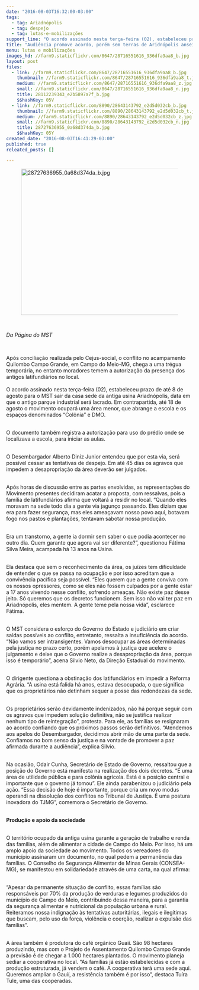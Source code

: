 ```yaml
---
date: "2016-08-03T16:32:00-03:00"
tags:
  - tag: Ariadnópolis
  - tag: despejo
  - tag: lutas-e-mobilizações
support_line: "O acordo assinado nesta terça-feira (02), estabeleceu prazo de até 8 de agosto para o MST sair da casa sede da antiga usina Ariadnópolis."
title: "Audiência promove acordo, porém sem terras de Aridnópolis anseiam decisão do judiciário"
menu: lutas e mobilizações
images_hd: //farm9.staticflickr.com/8647/28716551616_936dfa9aa8_b.jpg
layout: post
files:
  - link: //farm9.staticflickr.com/8647/28716551616_936dfa9aa8_b.jpg
    thumbnail: //farm9.staticflickr.com/8647/28716551616_936dfa9aa8_t.jpg
    medium: //farm9.staticflickr.com/8647/28716551616_936dfa9aa8_z.jpg
    small: //farm9.staticflickr.com/8647/28716551616_936dfa9aa8_n.jpg
    title: 28112239343_e2b5897a7f_b.jpg
    $$hashKey: 05V
  - link: //farm9.staticflickr.com/8890/28643143792_e2d5d032cb_b.jpg
    thumbnail: //farm9.staticflickr.com/8890/28643143792_e2d5d032cb_t.jpg
    medium: //farm9.staticflickr.com/8890/28643143792_e2d5d032cb_z.jpg
    small: //farm9.staticflickr.com/8890/28643143792_e2d5d032cb_n.jpg
    title: 28727636955_0a68d374da_b.jpg
    $$hashKey: 05Y
created_date: "2016-08-03T16:41:29-03:00"
published: true
releated_posts: []

---
```

<figure class="image"><img alt="28727636955_0a68d374da_b.jpg" height="394" src="//farm9.staticflickr.com/8890/28643143792_e2d5d032cb_b.jpg" width="700" />
<figcaption></figcaption>
</figure>

<p>&nbsp;</p>

<p><em>Da P&aacute;gina do MST&nbsp;</em></p>

<p>&nbsp;</p>

<p>Ap&oacute;s concilia&ccedil;&atilde;o realizada pelo Cejus-social, o conflito no acampamento Quilombo Campo Grande, em Campo do Meio-MG, chega a uma tr&eacute;gua tempor&aacute;ria, no entanto moradores temem a autoriza&ccedil;&atilde;o da presen&ccedil;a dos antigos latifundi&aacute;rios no local.<br />
&nbsp;<br />
O acordo assinado nesta ter&ccedil;a-feira&nbsp;(02), estabeleceu prazo de at&eacute; 8 de agosto para o MST sair da casa sede da antiga usina Ariadn&oacute;polis, data em que o antigo parque industrial ser&aacute; lacrado. Em contrapartida, at&eacute; 18 de agosto o movimento ocupar&aacute; uma &aacute;rea menor, que abrange a escola e os espa&ccedil;os denominados &ldquo;Col&ocirc;nia&rdquo; e DMO.</p>

<p><br />
O documento tamb&eacute;m registra a autoriza&ccedil;&atilde;o para uso do pr&eacute;dio onde se localizava a escola, para iniciar as aulas.</p>

<p><br />
O Desembargador Alberto Diniz Junior entendeu que por esta via, ser&aacute; poss&iacute;vel cessar as tentativas de despejo. Em at&eacute; 45 dias os agravos que impedem a desapropria&ccedil;&atilde;o da &aacute;rea dever&atilde;o ser julgados.</p>

<p><br />
Ap&oacute;s horas de discuss&atilde;o entre as partes envolvidas, as representa&ccedil;&otilde;es do Movimento presentes decidiram acatar a proposta, com ressalvas, pois a fam&iacute;lia de latifundi&aacute;rios afirma que voltar&aacute; a residir no local. &ldquo;Quando eles moravam na sede todo dia a gente via jagun&ccedil;o passando. Eles diziam que era para fazer seguran&ccedil;a, mas eles amea&ccedil;avam nosso povo aqui, botavam fogo nos pastos e planta&ccedil;&otilde;es, tentavam sabotar nossa produ&ccedil;&atilde;o.</p>

<p><br />
Era um transtorno, a gente ia dormir sem saber o que podia acontecer no outro dia. Quem garante que agora vai ser diferente?&rdquo;, questionou F&aacute;tima Silva Meira, acampada h&aacute; 13 anos na Usina.</p>

<p><br />
Ela destaca que sem o reconhecimento da &aacute;rea, os ju&iacute;zes tem dificuldade de entender o que se passa na ocupa&ccedil;&atilde;o e por isso acreditam que a conviv&ecirc;ncia pac&iacute;fica seja poss&iacute;vel. &ldquo;Eles querem que a gente conviva com os nossos opressores, como se eles n&atilde;o fossem culpados por a gente estar a 17 anos vivendo nesse conflito, sofrendo amea&ccedil;as. N&atilde;o existe paz desse jeito. S&oacute; queremos que os decretos funcionem. Sem isso n&atilde;o vai ter paz em Ariadn&oacute;polis, eles mentem. A gente teme pela nossa vida&rdquo;, esclarece F&aacute;tima.</p>

<p><br />
O MST considera o esfor&ccedil;o do Governo do Estado e judici&aacute;rio em criar sa&iacute;das poss&iacute;veis ao conflito, entretanto, ressalta a insufici&ecirc;ncia do acordo. &ldquo;N&atilde;o vamos ser intransigentes. Vamos desocupar as &aacute;reas determinadas pela justi&ccedil;a no prazo certo, por&eacute;m apelamos &agrave; justi&ccedil;a que acelere o julgamento e deixe que o Governo realize a desapropria&ccedil;&atilde;o da &aacute;rea, porque isso &eacute; tempor&aacute;rio&rdquo;, acena Silvio Neto, da Dire&ccedil;&atilde;o Estadual do movimento.</p>

<p><br />
O dirigente questiona a obstina&ccedil;&atilde;o dos latifundi&aacute;rios em impedir a Reforma Agr&aacute;ria. &ldquo;A usina est&aacute; falida h&aacute; anos, estava desocupada, o que significa que os propriet&aacute;rios n&atilde;o detinham sequer a posse das redondezas da sede.</p>

<p><br />
Os propriet&aacute;rios ser&atilde;o devidamente indenizados, n&atilde;o h&aacute; porque seguir com os agravos que impedem solu&ccedil;&atilde;o definitiva, n&atilde;o se justifica realizar nenhum tipo de reintegra&ccedil;&atilde;o&rdquo;, protesta. Para ele, as fam&iacute;lias se resignaram ao acordo confiando que os pr&oacute;ximos passos ser&atilde;o definitivos. &ldquo;Atendemos aos apelos do Desembargador, decidimos abrir m&atilde;o de uma parte da sede. Confiamos no bom senso da justi&ccedil;a e na vontade de promover a paz afirmada durante a audi&ecirc;ncia&rdquo;, explica Silvio.</p>

<p><br />
Na ocasi&atilde;o, Odair Cunha, Secret&aacute;rio de Estado de Governo, ressaltou que a posi&ccedil;&atilde;o do Governo est&aacute; manifesta na realiza&ccedil;&atilde;o dos dois decretos. &ldquo;&Eacute; uma &aacute;rea de utilidade p&uacute;blica e para col&ocirc;nia agr&iacute;cola. Est&aacute; &eacute; a posi&ccedil;&atilde;o central e importante que o governo j&aacute; tomou&rdquo;. Ele ainda parabenizou o judici&aacute;rio pela a&ccedil;&atilde;o. &ldquo;Essa decis&atilde;o de hoje &eacute; importante, porque cria um novo modus operandi na dissolu&ccedil;&atilde;o dos conflitos no Tribunal de Justi&ccedil;a. &Eacute; uma postura inovadora do TJMG&rdquo;, comemora o Secret&aacute;rio de Governo.</p>

<p><br />
<strong>Produ&ccedil;&atilde;o e apoio da sociedade</strong></p>

<p><br />
O territ&oacute;rio ocupado da antiga usina garante a gera&ccedil;&atilde;o de trabalho e renda das fam&iacute;lias, al&eacute;m de alimentar a cidade de Campo do Meio. Por isso, h&aacute; um amplo apoio da sociedade ao movimento. Todos os vereadores do munic&iacute;pio assinaram um documento, no qual pedem a perman&ecirc;ncia das fam&iacute;lias. O Conselho de Seguran&ccedil;a Alimentar de Minas Gerais (CONSEA-MG), se manifestou em solidariedade atrav&eacute;s de uma carta, na qual afirma:</p>

<p><br />
&ldquo;Apesar da permanente situa&ccedil;&atilde;o de conflito, essas fam&iacute;lias s&atilde;o respons&aacute;veis por 70% da produ&ccedil;&atilde;o de verduras e legumes produzidos do munic&iacute;pio de Campo do Meio, contribuindo dessa maneira, para a garantia da seguran&ccedil;a alimentar e nutricional da popula&ccedil;&atilde;o urbana e rural. Reiteramos nossa indigna&ccedil;&atilde;o &agrave;s tentativas autorit&aacute;rias, ilegais e ileg&iacute;timas que buscam, pelo uso da for&ccedil;a, viol&ecirc;ncia e coer&ccedil;&atilde;o, realizar a expuls&atilde;o das fam&iacute;lias&rdquo;.</p>

<p><br />
A &aacute;rea tamb&eacute;m &eacute; produtora do caf&eacute; org&acirc;nico Guai&iacute;. S&atilde;o 98 hectares produzindo, mas com o Projeto de Assentamento Quilombo Campo Grande a previs&atilde;o &eacute; de chegar a 1.000 hectares plantados. O movimento planeja sediar a cooperativa no local. &ldquo;As fam&iacute;lias j&aacute; est&atilde;o estabelecidas e com a produ&ccedil;&atilde;o estruturada, j&aacute; vendem o caf&eacute;. A cooperativa ter&aacute; uma sede aqui. Queremos ampliar o Gaui&iacute;, a resist&ecirc;ncia tamb&eacute;m &eacute; por isso&rdquo;, destaca Tu&iacute;ra Tule, uma das cooperadas.</p>

<p>&nbsp;</p>
